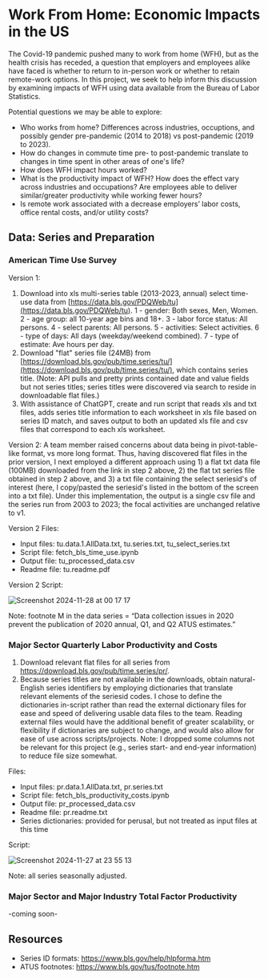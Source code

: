 # Work From Home: Economic Impacts in the US

The Covid-19 pandemic pushed many to work from home (WFH), but as the health crisis has receded, a question that employers and employees alike have faced is whether to return to in-person work or whether to retain remote-work options. In this project, we seek to help inform this discussion by examining impacts of WFH using data available from the Bureau of Labor Statistics.

Potential questions we may be able to explore:
* Who works from home? Differences across industries, occuptions, and possibly gender pre-pandemic (2014 to 2018) vs post-pandemic (2019 to 2023). 
* How do changes in commute time pre- to post-pandemic translate to changes in time spent in other areas of one's life?
* How does WFH impact hours worked? 
* What is the productivity impact of WFH? How does the effect vary across industries and occupations? Are employees able to deliver similar/greater productivity while working fewer hours?
* Is remote work associated with a decrease employers’ labor costs, office rental costs, and/or utility costs? 

## Data: Series and Preparation

### American Time Use Survey 

Version 1:
1. Download into xls multi-series table (2013-2023, annual) select time-use data from [https://data.bls.gov/PDQWeb/tu](https://data.bls.gov/PDQWeb/tu).
    1 -	gender:	Both sexes, Men, Women. 2 -	age group: all 10-year age bins and 18+. 3 - labor force status: All persons. 4 - select parents: All persons. 5 - activities: Select activities. 6 -	type of days: All days (weekday/weekend combined). 7 - type of estimate: Ave hours per day.
2. Download "flat" series file (24MB) from [https://download.bls.gov/pub/time.series/tu/](https://download.bls.gov/pub/time.series/tu/), which contains series title. (Note: API pulls and pretty prints contained date and value fields but not series titles; series titles were discovered via search to reside in downloadable flat files.)
3. With assistance of ChatGPT, create and run script that reads xls and txt files, adds series title information to each worksheet in xls file based on series ID match, and saves output to both an updated xls file and csv files that correspond to each xls worksheet. 
 
Version 2:
A team member raised concerns about data being in pivot-table-like format, vs more long format. Thus, having discovered flat files in the prior version, I next employed a different approach using 1) a flat txt data file (100MB) downloaded from the link in step 2 above, 2) the flat txt series file obtained in step 2 above, and 3) a txt file containing the select seriesid's of interest (here, I copy/pasted the seriesid's listed in the bottom of the screen into a txt file). Under this implementation, the output is a single csv file and the series run from 2003 to 2023; the focal activities are unchanged relative to v1. 

Version 2 Files:
* Input files: tu.data.1.AllData.txt, tu.series.txt, tu_select_series.txt
* Script file: fetch_bls_time_use.ipynb
* Output file: tu_processed_data.csv
* Readme file: tu.readme.pdf

Version 2 Script:

![Screenshot 2024-11-28 at 00 17 17](https://github.com/user-attachments/assets/d93d53e0-1c05-44dd-9b3a-ef27317776b1)

Note: footnote M in the data series = “Data collection issues in 2020 prevent the publication of 2020 annual, Q1, and Q2 ATUS estimates.”

### Major Sector Quarterly Labor Productivity and Costs
1. Download relevant flat files for all series from https://download.bls.gov/pub/time.series/pr/.
2. Because series titles are not available in the downloads, obtain natural-English series identifiers by employing dictionaries that translate relevant elements of the seriesid codes. I chose to define the dictionaries in-script rather than read the external dictionary files for ease and speed of delivering usable data files to the team. Reading external files would have the additional benefit of greater scalability, or flexibility if dictionaries are subject to change, and would also allow for ease of use across scripts/projects. Note: I dropped some columns not be relevant for this project (e.g., series start- and end-year information) to reduce file size somewhat.  

Files:
* Input files: pr.data.1.AllData.txt, pr.series.txt
* Script file: fetch_bls_productivity_costs.ipynb
* Output file: pr_processed_data.csv
* Readme file: pr.readme.txt
* Series dictionaries: provided for perusal, but not treated as input files at this time

Script:

![Screenshot 2024-11-27 at 23 55 13](https://github.com/user-attachments/assets/cf8abdf2-a731-4fb7-ba43-e6344d282926)

Note: all series seasonally adjusted. 

### Major Sector and Major Industry Total Factor Productivity
-coming soon-

## Resources
* Series ID formats: https://www.bls.gov/help/hlpforma.htm
* ATUS footnotes: https://www.bls.gov/tus/footnote.htm
